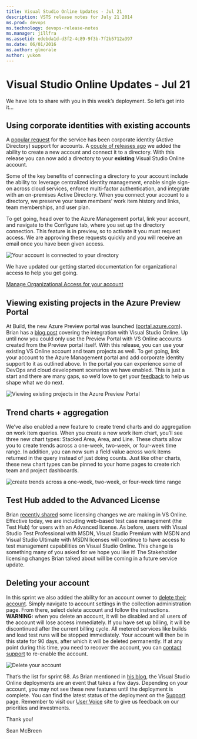 ```yaml
---
title: Visual Studio Online Updates - Jul 21
description: VSTS release notes for July 21 2014
ms.prod: devops
ms.technology: devops-release-notes
ms.manager: jillfra
ms.assetid: edebda1d-d3f2-4c89-9f3b-7f2b5712a397
ms.date: 06/01/2016
ms.author: glmorale
author: yukom
---
```


# Visual Studio Online Updates - Jul 21

We have lots to share with you in this week’s deployment. So let’s get into it…

## Using corporate identities with existing accounts

A [popular request](https://visualstudio.uservoice.com/forums/121579-visual-studio/suggestions/2605763-adfs-federated-authentication-for-visual-studio-on) for the service has been corporate identity (Active Directory) support for accounts. A [couple of releases ago](may-20-team-services.md) we added the ability to create a new account and connect it to a directory. With this release you can now add a directory to your **existing** Visual Studio Online account.

Some of the key benefits of connecting a directory to your account include the ability to: leverage centralized identity management, enable single sign-on across cloud services, enforce multi-factor authentication, and integrate with an on-premises Active Directory. When you connect your account to a directory, we preserve your team members’ work item history and links, team memberships, and user plan.

To get going, head over to the Azure Management portal, link your account, and navigate to the Configure tab, where you set up the directory connection. This feature is in preview, so to activate it you must request access. We are approving these requests quickly and you will receive an email once you have been given access.

![Your account is connected to your directory](_img/7_21_01.png)

We have updated our getting started documentation for organizational access to help you get going.

[Manage Organizational Access for your account](https://visualstudio.microsoft.com/get-started/manage-organization-access-for-your-account-vs)

## Viewing existing projects in the Azure Preview Portal

At Build, the new Azure Preview portal was launched ([portal.azure.com](http://portal.azure.com/)). Brian has a [blog post](https://blogs.msdn.com/b/bharry/archive/2014/04/03/visual-studio-online-integration-in-the-azure-portal.aspx) covering the integration with Visual Studio Online. Up until now you could only use the Preview Portal with VS Online accounts created from the Preview portal itself. With this release, you can use your existing VS Online account and team projects as well. To get going, link your account to the Azure Management portal and add corporate identity support to it as outlined above. In the portal you can experience some of DevOps and cloud development scenarios we have enabled. This is just a start and there are many gaps, so we’d love to get your [feedback](https://feedback.azure.com/forums/223579-windows-azure-portal-preview) to help us shape what we do next.

![Viewing existing projects in the Azure Preview Portal](_img/7_21_02.png)

## Trend charts + aggregation

We’ve also enabled a new feature to create trend charts and do aggregation on work item queries. When you create a new work item chart, you’ll see three new chart types: Stacked Area, Area, and Line. These charts allow you to create trends across a one-week, two-week, or four-week time range. In addition, you can now sum a field value across work items returned in the query instead of just doing counts. Just like other charts, these new chart types can be pinned to your home pages to create rich team and project dashboards.

![create trends across a one-week, two-week, or four-week time range](_img/7_21_03.png)

## Test Hub added to the Advanced License

Brian [recently shared](https://blogs.msdn.com/b/bharry/archive/2014/07/09/upcoming-vs-online-licensing-changes.aspx) some licensing changes we are making in VS Online. Effective today, we are including web-based test case management (the Test Hub) for users with an Advanced license. As before, users with Visual Studio Test Professional with MSDN, Visual Studio Premium with MSDN and Visual Studio Ultimate with MSDN licenses will continue to have access to test management capabilities on Visual Studio Online. This change is something many of you asked for we hope you like it! The Stakeholder licensing changes Brian talked about will be coming in a future service update.

## Deleting your account

In this sprint we also added the ability for an account owner to [delete their account](https://visualstudio.microsoft.com/get-started/delete-your-account-vs). Simply navigate to account settings in the collection administration page. From there, select delete account and follow the instructions. **WARNING:** when you delete an account, it will be disabled and all users of the account will lose access immediately. If you have set up billing, it will be discontinued after the current billing cycle. All metered services like builds and load test runs will be stopped immediately. Your account will then be in this state for 90 days, after which it will be deleted permanently. If at any point during this time, you need to recover the account, you can [contact support](https://visualstudio.microsoft.com/support/cloud-services-assisted-support-vs) to re-enable the account.

![Delete your account](_img/7_21_04.png)

That’s the list for sprint 68. As Brian mentioned in [his blog](https://blogs.msdn.com/b/bharry/archive/2014/05/01/visual-studio-online-update-may-1st.aspx), the Visual Studio Online deployments are an event that takes a few days. Depending on your account, you may not see these new features until the deployment is complete. You can find the latest status of the deployment on the [Support](https://visualstudio.microsoft.com/support/support-overview-vs) page. Remember to visit our [User Voice](https://visualstudio.uservoice.com/forums/330519-vso) site to give us feedback on our priorities and investments.

Thank you!

Sean McBreen
